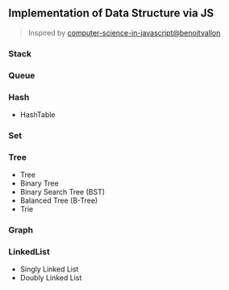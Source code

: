 ## Implementation of Data Structure via JS


> Inspired by [computer-science-in-javascript@benoitvallon](https://github.com/benoitvallon/computer-science-in-javascript)

### Stack

### Queue

### Hash
- HashTable

### Set

### Tree
- Tree
- Binary Tree
- Binary Search Tree (BST)
- Balanced Tree (B-Tree)
- Trie

### Graph



### LinkedList
- Singly Linked List
- Doubly Linked List

